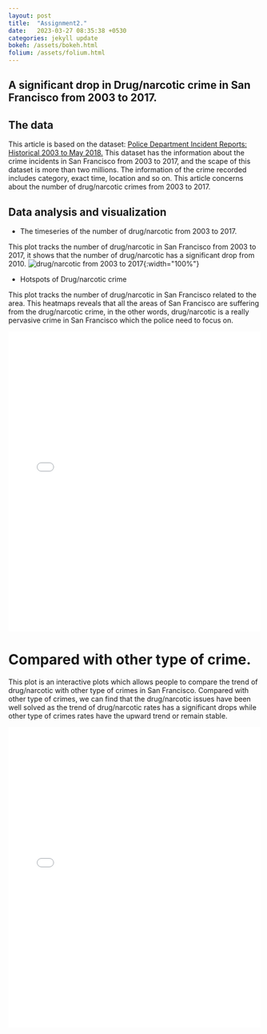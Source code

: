 ```yaml
---
layout: post
title:  "Assignment2."
date:   2023-03-27 08:35:38 +0530
categories: jekyll update
bokeh: /assets/bokeh.html
folium: /assets/folium.html
---
```


## A significant drop in Drug/narcotic crime in San Francisco from 2003 to 2017.

## The data

This article is based on the dataset: <a href="https://data.sfgov.org/Public-Safety/Police-Department-Incident-Reports-Historical-2003/tmnf-yvry">Police Department Incident Reports: Historical 2003 to May 2018.</a>
This dataset has the information about the crime incidents in San Francisco from 2003 to 2017, and the scape of this dataset is more than two millions.
The information of the crime recorded includes category, exact time, location and so on. This article concerns about
the number of drug/narcotic crimes from 2003 to 2017. 

## Data analysis and visualization

* The timeseries of the number of drug/narcotic from 2003 to 2017.

This plot tracks the number of drug/narcotic in San Francisco from 2003 to 2017, it shows that the number 
of drug/narcotic has a significant drop from 2010.
![drug/narcotic from 2003 to 2017]({{site.baseurl}}/images/DRUG1.png){:width="100%"}

* Hotspots of Drug/narcotic crime

This plot tracks the number of drug/narcotic in San Francisco related to the area. This heatmaps reveals that
all the areas of San Francisco are suffering from the drug/narcotic crime, in the other words, drug/narcotic is 
a really pervasive crime in San Francisco which the police need to focus on. 

<iframe src="{{page.folium}}" width="100%" height="600px" frameborder="0">
    Sorry, your browser doesn't support iframes.
</iframe>

<h1>Compared with other type of crime.</h1>

This plot is an interactive plots which allows people to compare the trend of drug/narcotic with other type of crimes in San Francisco.
Compared with other type of crimes, we can find that the drug/narcotic issues have been well solved as the trend of
drug/narcotic rates has a significant drops while other type of crimes rates have the upward trend or remain stable.


<iframe src="{{page.bokeh}}" width="100%" height="600px" frameborder="0">
    Sorry, your browser doesn't support iframes.
</iframe>

